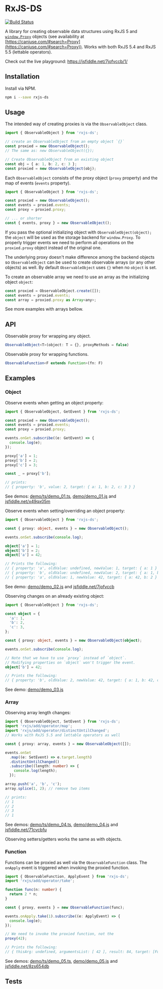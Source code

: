 # RxJS-DS

[![Build Status](https://travis-ci.org/martinsik/rxjs-ds.svg?branch=master)](https://travis-ci.org/martinsik/rxjs-ds)

A library for creating observable data structures using RxJS 5 and [`window.Proxy`](https://developer.mozilla.org/en-US/docs/Web/JavaScript/Reference/Global_Objects/Proxy) objects (see availability at [https://caniuse.com/#search=Proxy](https://caniuse.com/#search=Proxy)). Works with both RxJS 5.4 and RxJS 5.5 (lettable operators).

Check out the live playground: https://jsfiddle.net/7jofvccb/1/

## Installation

Install via NPM.

```bash
npm i --save rxjs-ds
```

## Usage

The intended way of creating proxies is via the `ObservableObject` class.

```typescript
import { ObservableObject } from 'rxjs-ds';

// create an ObservableObject from an empty object `{}` 
const proxied = new ObservableObject();
// The same as: new ObservableObject({});

// Create ObservableObject from an existing object
const obj = { a: 1, b: 2, c: 3 };
const proxied = new ObservableObject(obj);
```

Each `ObservableObject` consists of the proxy object (`proxy` property) and the map of events (`events` property).

```typescript
import { ObservableObject } from 'rxjs-ds';

const proxied = new ObservableObject();
const events = proxied.events;
const proxy = proxied.proxy;

// ... or shorter
const { events, proxy } = new ObservableObject();
``` 

If you pass the optional initializing object with `ObservableObject(object);` the `object` will be used as the storage backend for `window.Proxy`. To properly trigger events we need to perform all operations on the `proxied.proxy` object instead of the original one. 

The underlying proxy doesn't make difference among the backend objects so `ObservableObject` can be used to create observable arrays (or any other objects) as well. By default `ObservableObject` uses `{}` when no `object` is set.

To create an observable array we need to use an array as the initializing object `object`:

```javascript
const proxied = ObservableObject.create([]);
const events = proxied.events;
const array = proxied.proxy as Array<any>;
```

See more examples with arrays bellow.

## API

Observable proxy for wrapping any object. 

```typescript
ObservableObject<T>(object: T = {}, proxyMethods = false)
```

Observable proxy for wrapping functions.

```typescript
ObservableFunction<F extends Function>(fn: F)
```

## Examples

### Object

Observe events when getting an object property:

```typescript
import { ObservableObject, GetEvent } from 'rxjs-ds';

const proxied = new ObservableObject();
const events = proxied.events;
const proxy = proxied.proxy;

events.onGet.subscribe((e: GetEvent) => {
  console.log(e);
});

proxy['a'] = 1;
proxy['b'] = 2;
proxy['c'] = 3;

const _ = proxy['b'];

// prints:
// { property: 'b', value: 2, target: { a: 1, b: 2, c: 3 } }
```

See demos: [demo/ts/demo_01.ts](https://github.com/martinsik/rxjs-ds/blob/master/demo/ts/demo_01.ts), [demo/demo_01.js](https://github.com/martinsik/rxjs-ds/blob/master/demo/demo_01.js) and [jsfiddle.net/x49qx05m](https://jsfiddle.net/x49qx05m/9/)

Observe events when setting/overriding an object property:

```typescript
import { ObservableObject } from 'rxjs-ds';

const { proxy: object, events } = new ObservableObject();

events.onSet.subscribe(console.log);

object['a'] = 1;
object['b'] = 2;
object['a'] = 42;

// Prints the following:
// { property: 'a', oldValue: undefined, newValue: 1, target: { a: 1 } }
// { property: 'b', oldValue: undefined, newValue: 2, target: { a: 1, b: 2 } }
// { property: 'a', oldValue: 1, newValue: 42, target: { a: 42, b: 2 } }
```

See demo: [demo/demo_02.js](https://github.com/martinsik/rxjs-ds/blob/master/demo/demo_02.js) and [jsfiddle.net/7jofvccb](https://jsfiddle.net/7jofvccb/1/)

Observing changes on an already existing object:

```typescript
import { ObservableObject } from 'rxjs-ds';

const object = {
  'a': 1,
  'b': 2,
  'c': 3,
};

const { proxy: object, events } = new ObservableObject(object);

events.onSet.subscribe(console.log);

// Note that we have to use `proxy` instead of `object`.
// Modifying properties on `object` won't trigger the event.
object['b'] = 42;

// Prints the following:
// { property: 'b', oldValue: 2, newValue: 42, target: { a: 1, b: 42, c: 3 } }
```

See demo: [demo/demo_03.js](https://github.com/martinsik/rxjs-ds/blob/master/demo/demo_03.js)

### Array

Observing array length changes:

```typescript
import { ObservableObject, SetEvent } from 'rxjs-ds';
import 'rxjs/add/operator/map';
import 'rxjs/add/operator/distinctUntilChanged';
// Works with RxJS 5.5 and lettable operators as well

const { proxy: array, events } = new ObservableObject([]);

events.onSet
  .map((e: SetEvent) => e.target.length)
  .distinctUntilChanged()
  .subscribe((length: number) => {
    console.log(length);
  });

array.push('a', 'b', 'c');
array.splice(1, 2); // remove two items

// prints:
// 1
// 2
// 3
// 1
```

See demos: [demo/ts/demo_04.ts](https://github.com/martinsik/rxjs-ds/blob/master/demo/ts/demo_04.ts), [demo/demo_04.js](https://github.com/martinsik/rxjs-ds/blob/master/demo/demo_04.js) and [jsfiddle.net/71cvcbfu](https://jsfiddle.net/71cvcbfu/5/)

Observing setters/getters works the same as with objects.

### Function

Functions can be proxied as well via the `ObservableFunction` class. The `onApply` event is triggered when invoking the proxied function.

```typescript
import { ObservableFunction, ApplyEvent } from 'rxjs-ds';
import 'rxjs/add/operator/take';

function func(n: number) {
  return 2 * n;
}

const { proxy, events } = new ObservableFunction(func);

events.onApply.take(1).subscribe((e: ApplyEvent) => {
  console.log(e);
});

// We need to invoke the proxied function, not the  
proxy(42);

// Prints the following:
// { thisArg: undefined, argumentsList: [ 42 ], result: 84, target: [Function: func] }
```

See demos: [demo/ts/demo_05.ts](https://github.com/martinsik/rxjs-ds/blob/master/demo/ts/demo_05.ts), [demo/demo_05.js](https://github.com/martinsik/rxjs-ds/blob/master/demo/demo_05.js) and [jsfiddle.net/8zs654db](https://jsfiddle.net/8zs654db/5/)

## Tests


